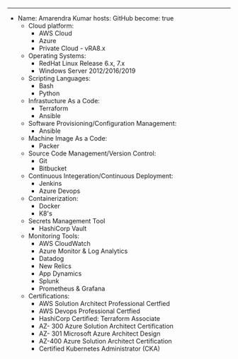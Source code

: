 ---
- Name: Amarendra Kumar
  hosts: GitHub
  become: true
    - Cloud platform:
        - AWS Cloud
        - Azure
        - Private Cloud - vRA8.x
    - Operating Systems:
        - RedHat Linux Release 6.x, 7.x
        - Windows Server 2012/2016/2019
    - Scripting Languages:
        - Bash
        - Python    
    - Infrastucture As a Code:
        - Terraform
        - Ansible
    - Software Provisioning/Configuration Management:
        - Ansible
    - Machine Image As a Code: 
        - Packer
    - Source Code Management/Version Control:
        - Git
        - Bitbucket
    - Continuous Integeration/Continuous Deployment:
        - Jenkins
        - Azure Devops
    - Containerization:
        - Docker
        - K8's
    - Secrets Management Tool
        - HashiCorp Vault
    - Monitoring Tools:
        - AWS CloudWatch
        - Azure Monitor & Log Analytics
        - Datadog
        - New Relics
        - App Dynamics
        - Splunk
        - Prometheus & Grafana
    - Certifications:
        - AWS Solution Architect Professional Certfied
        - AWS Devops Professional Certfied
        - HashiCorp Certified: Terraform Associate 
        - AZ- 300 Azure Solution Architect Certification
        - AZ- 301 Microsoft Azure Architect Design
        - AZ-400 Azure Solution Architect Certification
        - Certified Kubernetes Administrator (CKA)
